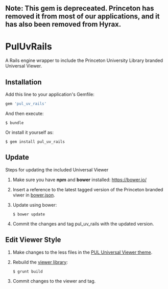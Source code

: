 ## Note: This gem is depreceated. Princeton has removed it from most of our applications, and it has also been removed from Hyrax.

# PulUvRails

A Rails engine wrapper to include the Princeton University Library branded Universal Viewer.

## Installation

Add this line to your application's Gemfile:

```ruby
gem 'pul_uv_rails'
```

And then execute:

    $ bundle

Or install it yourself as:

    $ gem install pul_uv_rails

## Update

Steps for updating the included Universal Viewer

1. Make sure you have **npm** and **bower** installed: https://bower.io/
1. Insert a reference to the latest tagged version of the Princeton branded viwer in [bower.json](https://github.com/pulibrary/pul_uv_rails/blob/master/bower.json#L25).
1. Update using bower:

   ```
   $ bower update
   ```

1. Commit the changes and tag pul_uv_rails with the updated version.

## Edit Viewer Style

1. Make changes to the less files in the [PUL Universal Viewer theme](https://github.com/pulibrary/uv-en-GB-theme).
1. Rebuild the [viewer library](https://github.com/pulibrary/universalviewer):

   ```
   $ grunt build
   ```

1. Commit changes to the viewer and tag.
